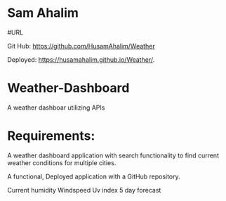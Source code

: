 # Sam Ahalim

#URL

Git Hub: https://github.com/HusamAhalim/Weather

Deployed: https://husamahalim.github.io/Weather/.

# Weather-Dashboard
A weather dashboar utilizing APIs

# Requirements:
A weather dashboard application with search functionality to find current weather conditions for multiple cities.

A functional, Deployed application with a GitHub repository.

Current humidity
Windspeed
Uv index
5 day forecast
